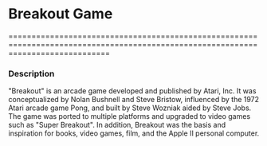 # Breakout Game
==================================================================================================================================

### Description

   "Breakout" is an arcade game developed and published by Atari, Inc. It was conceptualized by Nolan Bushnell and Steve Bristow, influenced by the 1972 Atari arcade game Pong, and built by Steve Wozniak aided by Steve Jobs. The game was ported to multiple platforms and upgraded to video games such as "Super Breakout". In addition, Breakout was the basis and inspiration for books, video games, film, and the Apple II personal computer.



